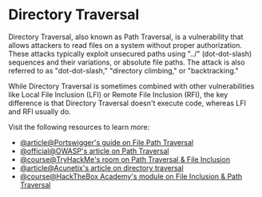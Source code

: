 # Directory Traversal

Directory Traversal, also known as Path Traversal, is a vulnerability that allows attackers to read files on a system without proper authorization. These attacks typically exploit unsecured paths using "../" (dot-dot-slash) sequences and their variations, or absolute file paths. The attack is also referred to as "dot-dot-slash," "directory climbing," or "backtracking."

While Directory Traversal is sometimes combined with other vulnerabilities like Local File Inclusion (LFI) or Remote File Inclusion (RFI), the key difference is that Directory Traversal doesn't execute code, whereas LFI and RFI usually do.

Visit the following resources to learn more:

- [@article@Portswigger's guide on File Path Traversal](https://portswigger.net/web-security/file-path-traversal)
- [@official@OWASP's article on Path Traversal](https://owasp.org/www-community/attacks/Path_Traversal)
- [@course@TryHackMe's room on Path Traversal & File Inclusion](https://tryhackme.com/r/room/filepathtraversal)
- [@article@Acunetix's article on directory traversal](https://www.acunetix.com/websitesecurity/directory-traversal/)
- [@course@HackTheBox Academy's module on File Inclusion & Path Traversal](https://academy.hackthebox.com/course/preview/file-inclusion)
